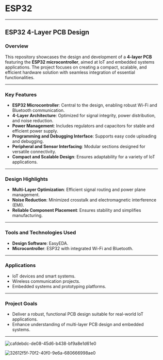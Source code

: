 # ESP32

---

## **ESP32 4-Layer PCB Design**  

### **Overview**  
This repository showcases the design and development of a **4-layer PCB** featuring the **ESP32 microcontroller**, aimed at IoT and embedded systems applications. The project focuses on creating a compact, scalable, and efficient hardware solution with seamless integration of essential functionalities.  

---

### **Key Features**  
- **ESP32 Microcontroller**: Central to the design, enabling robust Wi-Fi and Bluetooth communication.  
- **4-Layer Architecture**: Optimized for signal integrity, power distribution, and noise reduction.  
- **Power Management**: Includes regulators and capacitors for stable and efficient power supply.  
- **Programming and Debugging Interface**: Supports easy code uploading and debugging.  
- **Peripheral and Sensor Interfacing**: Modular sections designed for versatile connectivity.  
- **Compact and Scalable Design**: Ensures adaptability for a variety of IoT applications.  

---

### **Design Highlights**  
- **Multi-Layer Optimization**: Efficient signal routing and power plane management.  
- **Noise Reduction**: Minimized crosstalk and electromagnetic interference (EMI).  
- **Reliable Component Placement**: Ensures stability and simplifies manufacturing.  

---

### **Tools and Technologies Used**  
- **Design Software**: EasyEDA.  
- **Microcontroller**: ESP32 with integrated Wi-Fi and Bluetooth.  

---

### **Applications**  
- IoT devices and smart systems.  
- Wireless communication projects.  
- Embedded systems and prototyping platforms.  

---

### **Project Goals**  
- Deliver a robust, functional PCB design suitable for real-world IoT applications.  
- Enhance understanding of multi-layer PCB design and embedded systems.  

---

![cafdebdc-de08-45d6-b438-bf9a8e1d61e0](https://github.com/user-attachments/assets/c236db3c-b16c-4cd5-8fc7-892d6cfe3bf0)

![32612f5f-70f2-40f0-9e6a-680666998ae0](https://github.com/user-attachments/assets/3535af91-d86e-4658-b53a-01fa576ea9cf)

